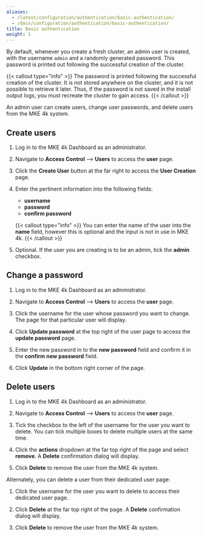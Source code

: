 ```yaml
---
aliases:
  - /latest/configuration/authentication/basic-authentication/
  - /docs/configuration/authentication/basic-authentication/
title: Basic authentication
weight: 1
---
```


By default, whenever you create a fresh cluster, an admin user is created,
with the username `admin` and a randomly generated password.
This password is printed out following the successful creation of the cluster.

{{< callout type="info" >}}
The password is printed following the successful creation of the cluster.
It is not stored anywhere on the cluster, and it is not possible to retrieve it
later. Thus, if the password is not saved in the install output logs, you must recreate the cluster to gain access.
{{< /callout >}}

An admin user can create users, change user passwords, and delete users from
the MKE 4k system.

## Create users

1. Log in to the MKE 4k Dashboard as an administrator.

2. Navigate to **Access Control** --> **Users** to access the **user** page.

3. Click the **Create User** button at the far right to access the **User Creation** page.

4. Enter the pertinent information into the following fields:

   * **username**
   * **password**
   * **confirm password**

   {{< callout type="info" >}}
   You can enter the name of the user into the **name** field, however this is
   optional and the input is not in use in MKE 4k.
   {{< /callout >}}

5. Optional. If the user you are creating is to be an admin, tick the
   **admin** checkbox.

## Change a password

1. Log in to the MKE 4k Dashboard as an administrator.

2. Navigate to **Access Control** --> **Users** to access the **user** page.

3. Click the username for the user whose password you want to change. The
   page for that particular user will display.

4. Click **Update password** at the top right of the user page to access the
   **update password** page.

5. Enter the new password in to the **new password** field and confirm it in
   the **confirm new password** field.

6. Click **Update** in the bottom right corner of the page.

## Delete users

1. Log in to the MKE 4k Dashboard as an administrator.

2. Navigate to **Access Control** --> **Users** to access the **user** page.

3. Tick the checkbox to the left of the username for the user you want to
   delete. You can tick multiple boxes to delete multiple users at the same time.

4. Click the **actions** dropdown at the far top right of the page and select
   **remove**. A **Delete** confirmation dialog will display.

5. Click **Delete** to remove the user from the MKE 4k system.

Alternately, you can delete a user from their dedicated user page:

1.  Click the username for the user you want to delete to access their dedicated
user page.

2. Click **Delete** at the far top right of the page. A **Delete** confirmation
   dialog will display.

3. Click **Delete** to remove the user from the MKE 4k system.
